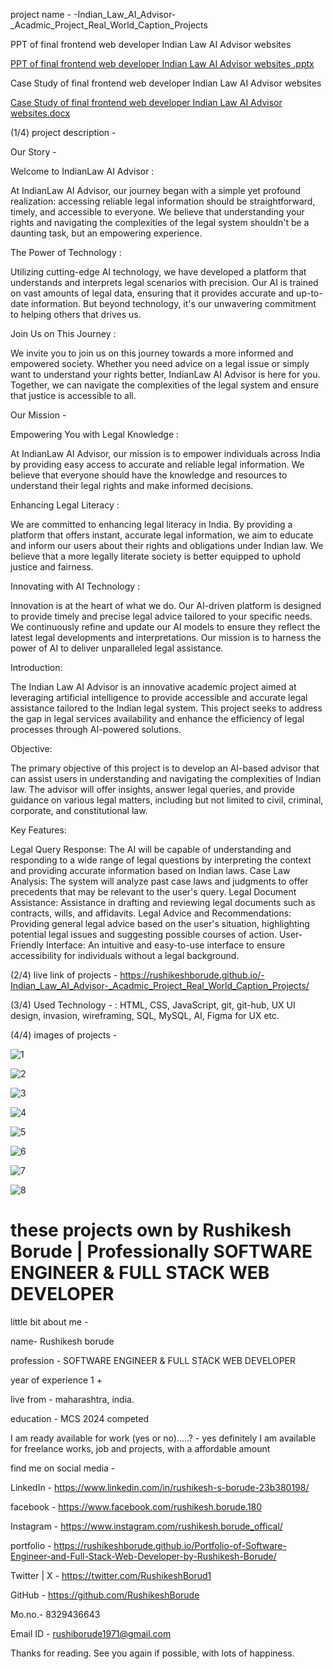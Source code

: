 project name - -Indian_Law_AI_Advisor-_Acadmic_Project_Real_World_Caption_Projects


PPT of final frontend web developer Indian Law AI Advisor websites 

[PPT of final frontend web developer Indian Law AI Advisor websites .pptx](https://github.com/user-attachments/files/15757224/PPT.of.final.frontend.web.developer.Indian.Law.AI.Advisor.websites.pptx)


Case Study of final frontend web developer Indian Law AI Advisor websites

[Case Study of final frontend web developer Indian Law AI Advisor websites.docx](https://github.com/user-attachments/files/15757226/Case.Study.of.final.frontend.web.developer.Indian.Law.AI.Advisor.websites.docx)



(1/4)  project description - 


Our Story - 


Welcome to IndianLaw AI Advisor :

At IndianLaw AI Advisor, our journey began with a simple yet profound realization: accessing reliable legal information should be straightforward, timely, and accessible to everyone. We believe that understanding your rights and navigating the complexities of the legal system shouldn't be a daunting task, but an empowering experience.



The Power of Technology :

Utilizing cutting-edge AI technology, we have developed a platform that understands and interprets legal scenarios with precision. Our AI is trained on vast amounts of legal data, ensuring that it provides accurate and up-to-date information. But beyond technology, it's our unwavering commitment to helping others that drives us.



Join Us on This Journey :

We invite you to join us on this journey towards a more informed and empowered society. Whether you need advice on a legal issue or simply want to understand your rights better, IndianLaw AI Advisor is here for you. Together, we can navigate the complexities of the legal system and ensure that justice is accessible to all.



Our Mission -


Empowering You with Legal Knowledge :

At IndianLaw AI Advisor, our mission is to empower individuals across India by providing easy access to accurate and reliable legal information. We believe that everyone should have the knowledge and resources to understand their legal rights and make informed decisions.


Enhancing Legal Literacy :

We are committed to enhancing legal literacy in India. By providing a platform that offers instant, accurate legal information, we aim to educate and inform our users about their rights and obligations under Indian law. We believe that a more legally literate society is better equipped to uphold justice and fairness.


Innovating with AI Technology :

Innovation is at the heart of what we do. Our AI-driven platform is designed to provide timely and precise legal advice tailored to your specific needs. We continuously refine and update our AI models to ensure they reflect the latest legal developments and interpretations. Our mission is to harness the power of AI to deliver unparalleled legal assistance.




Introduction:

The Indian Law AI Advisor is an innovative academic project aimed at leveraging artificial intelligence to provide accessible and accurate legal assistance tailored to the Indian legal system. This project seeks to address the gap in legal services availability and enhance the efficiency of legal processes through AI-powered solutions.

Objective:

The primary objective of this project is to develop an AI-based advisor that can assist users in understanding and navigating the complexities of Indian law. The advisor will offer insights, answer legal queries, and provide guidance on various legal matters, including but not limited to civil, criminal, corporate, and constitutional law.

Key Features:

Legal Query Response: The AI will be capable of understanding and responding to a wide range of legal questions by interpreting the context and providing accurate information based on Indian laws.
Case Law Analysis: The system will analyze past case laws and judgments to offer precedents that may be relevant to the user's query.
Legal Document Assistance: Assistance in drafting and reviewing legal documents such as contracts, wills, and affidavits.
Legal Advice and Recommendations: Providing general legal advice based on the user's situation, highlighting potential legal issues and suggesting possible courses of action.
User-Friendly Interface: An intuitive and easy-to-use interface to ensure accessibility for individuals without a legal background.

(2/4)  live link of projects - 
https://rushikeshborude.github.io/-Indian_Law_AI_Advisor-_Acadmic_Project_Real_World_Caption_Projects/

(3/4)  Used Technology - 
: HTML, CSS, JavaScript, git, git-hub, UX UI design, invasion, wireframing, SQL, MySQL, AI, Figma for UX etc.

(4/4)  images of projects - 

![1](https://github.com/RushikeshBorude/-Indian_Law_AI_Advisor-_Acadmic_Project_Real_World_Caption_Projects/assets/86228914/90b390db-bfe0-4daf-8a56-88b3261de4f1)

![2](https://github.com/RushikeshBorude/-Indian_Law_AI_Advisor-_Acadmic_Project_Real_World_Caption_Projects/assets/86228914/3802a1c2-e9bb-4637-9b89-5d6ddabaad6b)

![3](https://github.com/RushikeshBorude/-Indian_Law_AI_Advisor-_Acadmic_Project_Real_World_Caption_Projects/assets/86228914/884758eb-c119-4a1d-8c37-a3fcf6076a5d)

![4](https://github.com/RushikeshBorude/-Indian_Law_AI_Advisor-_Acadmic_Project_Real_World_Caption_Projects/assets/86228914/ac89fe50-3db6-42fa-8fae-56c4f08815c0)

![5](https://github.com/RushikeshBorude/-Indian_Law_AI_Advisor-_Acadmic_Project_Real_World_Caption_Projects/assets/86228914/021b094e-fe5e-45f6-8ab8-d992640bbcb6)

![6](https://github.com/RushikeshBorude/-Indian_Law_AI_Advisor-_Acadmic_Project_Real_World_Caption_Projects/assets/86228914/4d594d62-0db4-4b72-aa4b-c8c93f3c2ed1)

![7](https://github.com/RushikeshBorude/-Indian_Law_AI_Advisor-_Acadmic_Project_Real_World_Caption_Projects/assets/86228914/c0f9a6ba-b300-4a27-9c79-295814f2319e)

![8](https://github.com/RushikeshBorude/-Indian_Law_AI_Advisor-_Acadmic_Project_Real_World_Caption_Projects/assets/86228914/2eb14853-0534-4d97-86fb-8965ea17ffb8)






# these projects own by Rushikesh Borude | Professionally SOFTWARE ENGINEER & FULL STACK WEB DEVELOPER

little bit about me - 

name- Rushikesh borude

profession - SOFTWARE ENGINEER & FULL STACK WEB DEVELOPER

year of experience 1 +

live from - maharashtra, india.

education - MCS 2024 competed

I am ready available for work (yes or no).....?  -  yes definitely I am available for freelance works, job and projects, with a affordable amount



find me on social media - 

LinkedIn -  https://www.linkedin.com/in/rushikesh-s-borude-23b380198/ 

facebook -  https://www.facebook.com/rushikesh.borude.180 

Instagram - https://www.instagram.com/rushikesh.borude_offical/



portfolio - https://rushikeshborude.github.io/Portfolio-of-Software-Engineer-and-Full-Stack-Web-Developer-by-Rushikesh-Borude/

Twitter | X - https://twitter.com/RushikeshBorud1 

GitHub -  https://github.com/RushikeshBorude 


Mo.no.- 8329436643	

Email ID - rushiborude1971@gmail.com



Thanks for reading. See you again if possible, with lots of happiness.

